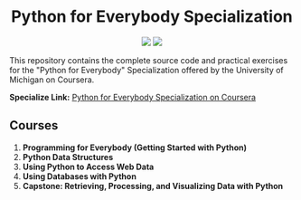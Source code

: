 <p align="center">
  <h1 align="center">Python for Everybody Specialization</h1>
</p>

<p align="center">
  <img src="https://img.shields.io/badge/year-2025-brightgreen">
  <img src="https://img.shields.io/badge/platform-coursera-blue">
</p>

This repository contains the complete source code and practical exercises for the "Python for Everybody" Specialization offered by the University of Michigan on Coursera.

**Specialize Link:** [Python for Everybody Specialization on Coursera](https://www.coursera.org/specializations/python)

## Courses

1. **Programming for Everybody (Getting Started with Python)**  
2. **Python Data Structures**  
3. **Using Python to Access Web Data**  
4. **Using Databases with Python** 
5. **Capstone: Retrieving, Processing, and Visualizing Data with Python**  
